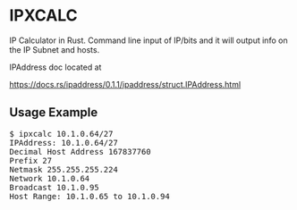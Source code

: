 # IPXCALC

IP Calculator in Rust.  Command line input of IP/bits and it will output info on the IP Subnet and hosts.

IPAddress doc located at

https://docs.rs/ipaddress/0.1.1/ipaddress/struct.IPAddress.html

## Usage Example
<pre>
$ ipxcalc 10.1.0.64/27
IPAddress: 10.1.0.64/27
Decimal Host Address 167837760
Prefix 27
Netmask 255.255.255.224
Network 10.1.0.64
Broadcast 10.1.0.95
Host Range: 10.1.0.65 to 10.1.0.94
</pre>

